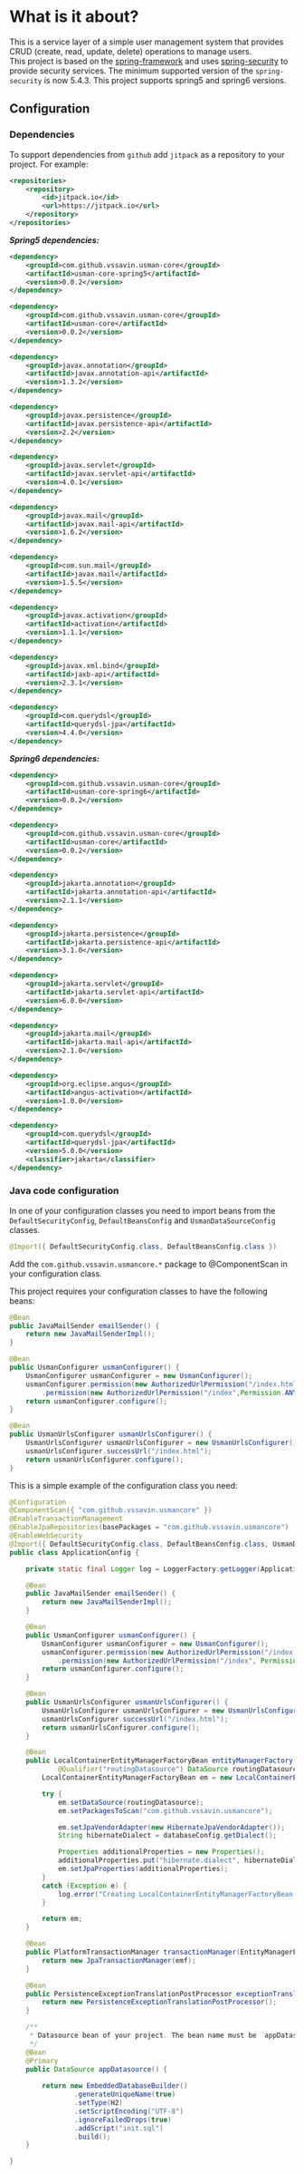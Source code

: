 # What is it about?

This is a service layer of a simple user management system that provides CRUD (create, read, update, delete)
operations to manage users.  
This project is based on the
[spring-framework](https://github.com/spring-projects/spring-framework) and uses
[spring-security](https://github.com/spring-projects/spring-security) to provide security services. The minimum supported
version of the `spring-security` is now 5.4.3. This project supports spring5 and spring6 versions.

## Configuration

### Dependencies
To support dependencies from `github` add `jitpack` as a repository to your project. For example:

```xml
<repositories>
    <repository>
        <id>jitpack.io</id>
        <url>https://jitpack.io</url>
    </repository>
</repositories>
```

**_Spring5 dependencies:_**

```xml
<dependency>
    <groupId>com.github.vssavin.usman-core</groupId>
    <artifactId>usman-core-spring5</artifactId>
    <version>0.0.2</version>
</dependency>
```

```xml
<dependency>
    <groupId>com.github.vssavin.usman-core</groupId>
    <artifactId>usman-core</artifactId>
    <version>0.0.2</version>
</dependency>
```

```xml
<dependency>
    <groupId>javax.annotation</groupId>
    <artifactId>javax.annotation-api</artifactId>
    <version>1.3.2</version>
</dependency>
```

```xml
<dependency>
    <groupId>javax.persistence</groupId>
    <artifactId>javax.persistence-api</artifactId>
    <version>2.2</version>
</dependency>
```

```xml
<dependency>
    <groupId>javax.servlet</groupId>
    <artifactId>javax.servlet-api</artifactId>
    <version>4.0.1</version>
</dependency>
```

```xml
<dependency>
    <groupId>javax.mail</groupId>
    <artifactId>javax.mail-api</artifactId>
    <version>1.6.2</version>
</dependency>
```

```xml
<dependency>
    <groupId>com.sun.mail</groupId>
    <artifactId>javax.mail</artifactId>
    <version>1.5.5</version>
</dependency>
```

```xml
<dependency>
    <groupId>javax.activation</groupId>
    <artifactId>activation</artifactId>
    <version>1.1.1</version>
</dependency>
```

```xml
<dependency>
    <groupId>javax.xml.bind</groupId>
    <artifactId>jaxb-api</artifactId>
    <version>2.3.1</version>
</dependency>
```

```xml
<dependency>
    <groupId>com.querydsl</groupId>
    <artifactId>querydsl-jpa</artifactId>
    <version>4.4.0</version>
</dependency>
```

**_Spring6 dependencies:_**

```xml
<dependency>
    <groupId>com.github.vssavin.usman-core</groupId>
    <artifactId>usman-core-spring6</artifactId>
    <version>0.0.2</version>
</dependency>
```

```xml
<dependency>
    <groupId>com.github.vssavin.usman-core</groupId>
    <artifactId>usman-core</artifactId>
    <version>0.0.2</version>
</dependency>
```

```xml
<dependency>
    <groupId>jakarta.annotation</groupId>
    <artifactId>jakarta.annotation-api</artifactId>
    <version>2.1.1</version>
</dependency>
```

```xml
<dependency>
    <groupId>jakarta.persistence</groupId>
    <artifactId>jakarta.persistence-api</artifactId>
    <version>3.1.0</version>
</dependency>
```

```xml
<dependency>
    <groupId>jakarta.servlet</groupId>
    <artifactId>jakarta.servlet-api</artifactId>
    <version>6.0.0</version>
</dependency>
```

```xml
<dependency>
    <groupId>jakarta.mail</groupId>
    <artifactId>jakarta.mail-api</artifactId>
    <version>2.1.0</version>
</dependency>
```

```xml
<dependency>
    <groupId>org.eclipse.angus</groupId>
    <artifactId>angus-activation</artifactId>
    <version>1.0.0</version>
</dependency>
```

```xml
<dependency>
    <groupId>com.querydsl</groupId>
    <artifactId>querydsl-jpa</artifactId>
    <version>5.0.0</version>
    <classifier>jakarta</classifier>
</dependency>
```

### Java code configuration

In one of your configuration classes you need to import beans from the `DefaultSecurityConfig`, `DefaultBeansConfig`
and `UsmanDataSourceConfig` classes.

```java
@Import({ DefaultSecurityConfig.class, DefaultBeansConfig.class })
```

Add the `com.github.vssavin.usmancore.*` package to @ComponentScan in your configuration class.

This project requires your configuration classes to have the following beans:

```java
@Bean
public JavaMailSender emailSender() {
    return new JavaMailSenderImpl();
}

@Bean
public UsmanConfigurer usmanConfigurer() {
    UsmanConfigurer usmanConfigurer = new UsmanConfigurer();
    usmanConfigurer.permission(new AuthorizedUrlPermission("/index.html",Permission.ANY_USER))
        .permission(new AuthorizedUrlPermission("/index",Permission.ANY_USER));
    return usmanConfigurer.configure();
}

@Bean
public UsmanUrlsConfigurer usmanUrlsConfigurer() {
    UsmanUrlsConfigurer usmanUrlsConfigurer = new UsmanUrlsConfigurer();
    usmanUrlsConfigurer.successUrl("/index.html");
    return usmanUrlsConfigurer.configure();
}
```

This is a simple example of the configuration class you need:
```java
@Configuration
@ComponentScan({ "com.github.vssavin.usmancore" })
@EnableTransactionManagement
@EnableJpaRepositories(basePackages = "com.github.vssavin.usmancore")
@EnableWebSecurity
@Import({ DefaultSecurityConfig.class, DefaultBeansConfig.class, UsmanDataSourceConfig.class })
public class ApplicationConfig {

    private static final Logger log = LoggerFactory.getLogger(ApplicationConfig.class);

    @Bean
    public JavaMailSender emailSender() {
        return new JavaMailSenderImpl();
    }

    @Bean
    public UsmanConfigurer usmanConfigurer() {
        UsmanConfigurer usmanConfigurer = new UsmanConfigurer();
        usmanConfigurer.permission(new AuthorizedUrlPermission("/index.html", Permission.ANY_USER))
            .permission(new AuthorizedUrlPermission("/index", Permission.ANY_USER));
        return usmanConfigurer.configure();
    }

    @Bean
    public UsmanUrlsConfigurer usmanUrlsConfigurer() {
        UsmanUrlsConfigurer usmanUrlsConfigurer = new UsmanUrlsConfigurer();
        usmanUrlsConfigurer.successUrl("/index.html");
        return usmanUrlsConfigurer.configure();
    }

    @Bean
    public LocalContainerEntityManagerFactoryBean entityManagerFactory(
            @Qualifier("routingDatasource") DataSource routingDatasource, DatabaseConfig databaseConfig) {
        LocalContainerEntityManagerFactoryBean em = new LocalContainerEntityManagerFactoryBean();

        try {
            em.setDataSource(routingDatasource);
            em.setPackagesToScan("com.github.vssavin.usmancore");

            em.setJpaVendorAdapter(new HibernateJpaVendorAdapter());
            String hibernateDialect = databaseConfig.getDialect();

            Properties additionalProperties = new Properties();
            additionalProperties.put("hibernate.dialect", hibernateDialect);
            em.setJpaProperties(additionalProperties);
        }
        catch (Exception e) {
            log.error("Creating LocalContainerEntityManagerFactoryBean error!", e);
        }

        return em;
    }

    @Bean
    public PlatformTransactionManager transactionManager(EntityManagerFactory emf) {
        return new JpaTransactionManager(emf);
    }

    @Bean
    public PersistenceExceptionTranslationPostProcessor exceptionTranslation() {
        return new PersistenceExceptionTranslationPostProcessor();
    }

    /**
     * Datasource bean of your project. The bean name must be `appDatasource`
     */
    @Bean
    @Primary
    public DataSource appDatasource() {
        
        return new EmbeddedDatabaseBuilder()
                .generateUniqueName(true)
                .setType(H2)
                .setScriptEncoding("UTF-8")
                .ignoreFailedDrops(true)
                .addScript("init.sql")
                .build();
    }

}
```

